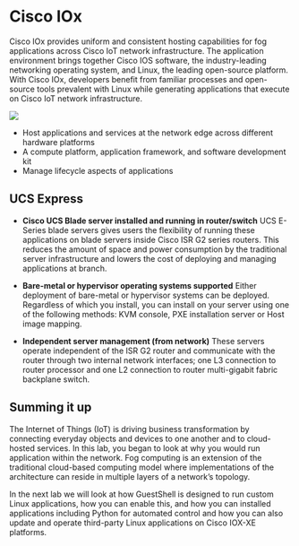# Cisco IOx

Cisco IOx provides uniform and consistent hosting capabilities for fog applications across Cisco IoT network infrastructure. The application environment brings together Cisco IOS software, the industry-leading networking operating system, and Linux, the leading open-source platform. With Cisco IOx, developers benefit from familiar processes and open-source tools prevalent with Linux while generating applications that execute on Cisco IoT network infrastructure.

 ![](/posts/files/cloud_to_fog/images/cisco_iox.jpg)

- Host applications and services at the network edge across different hardware platforms
- A compute platform, application framework, and software development kit
- Manage lifecycle aspects of applications

## UCS Express

- **Cisco UCS Blade server installed and running in router/switch** UCS E-Series blade servers gives users the flexibility of running these applications on blade servers inside Cisco ISR G2 series routers. This reduces the amount of space and power consumption by the traditional server infrastructure and lowers the cost of deploying and managing applications at branch.

- **Bare-metal or hypervisor operating systems supported** Either deployment of bare-metal or hypervisor systems can be deployed. Regardless of which you install, you can install on your server using one of the following methods: KVM console, PXE installation server or Host image mapping.

- **Independent server management (from network)** These servers operate independent of the ISR G2 router and communicate with the router through two internal network interfaces; one L3 connection to router processor and one L2 connection to router multi-gigabit fabric backplane switch.


## Summing it up

The Internet of Things (IoT) is driving business transformation by connecting everyday objects and devices to one another and to cloud-hosted services. In this lab, you began to look at why you would run application within the network. Fog computing is an extension of the traditional cloud-based computing model where implementations of the architecture can reside in multiple layers of a network’s topology.

In the next lab we will look at how GuestShell is designed to run custom Linux applications, how you can enable this, and how you can installed applications including Python for automated control and how you can also update and operate third-party Linux applications on Cisco IOX-XE platforms.